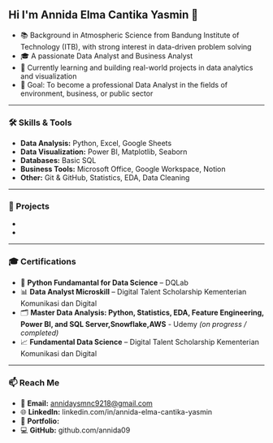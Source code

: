 ## Hi I'm Annida Elma Cantika Yasmin 👋

- 📚 Background in Atmospheric Science from Bandung Institute of Technology (ITB), with strong interest in data-driven problem solving  
- 🎓 A passionate Data Analyst and Business Analyst
- 🌱 Currently learning and building real-world projects in data analytics and visualization  
- 🎯 Goal: To become a professional Data Analyst in the fields of environment, business, or public sector


---

### 🛠 Skills & Tools

- **Data Analysis:** Python, Excel, Google Sheets  
- **Data Visualization:** Power BI, Matplotlib, Seaborn
- **Databases:** Basic SQL  
- **Business Tools:** Microsoft Office, Google Workspace, Notion
- **Other:** Git & GitHub, Statistics, EDA, Data Cleaning  



---

### 📌 Projects

-

- 

---

### 🎓 Certifications
- 🧾 **Python Fundamantal for Data Science** – DQLab 
- 📊 **Data Analyst Microskill** – Digital Talent Scholarship Kementerian Komunikasi dan Digital
- 🗂️ **Master Data Analysis: Python, Statistics, EDA, Feature Engineering, Power BI, and SQL Server,Snowflake,AWS** - Udemy *(on progress / completed)*  
- 📈 **Fundamental Data Science** – Digital Talent Scholarship Kementerian Komunikasi dan Digital

---

### 📫 Reach Me
- 📧 **Email:** annidaysmnc9218@gmail.com
- 🌐 **LinkedIn:** linkedin.com/in/annida-elma-cantika-yasmin
- 📁 **Portfolio:**
- 💻 **GitHub:** github.com/annida09
